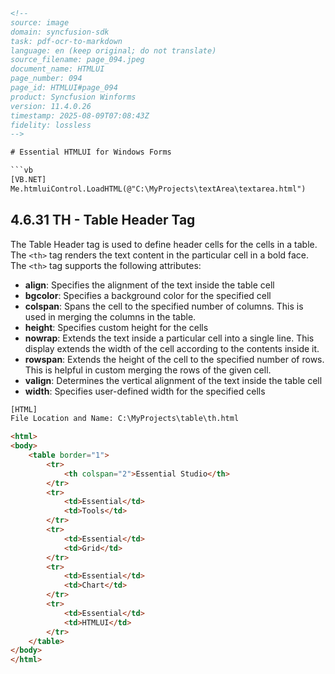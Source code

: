 ```html
<!-- 
source: image
domain: syncfusion-sdk
task: pdf-ocr-to-markdown
language: en (keep original; do not translate)
source_filename: page_094.jpeg
document_name: HTMLUI
page_number: 094
page_id: HTMLUI#page_094
product: Syncfusion Winforms
version: 11.4.0.26
timestamp: 2025-08-09T07:08:43Z
fidelity: lossless
-->

# Essential HTMLUI for Windows Forms

```vb
[VB.NET]
Me.htmluiControl.LoadHTML(@"C:\MyProjects\textArea\textarea.html")
```

## 4.6.31 TH - Table Header Tag

The Table Header tag is used to define header cells for the cells in a table. The `<th>` tag renders the text content in the particular cell in a bold face. The `<th>` tag supports the following attributes:

- **align**: Specifies the alignment of the text inside the table cell
- **bgcolor**: Specifies a background color for the specified cell
- **colspan**: Spans the cell to the specified number of columns. This is used in merging the columns in the table.
- **height**: Specifies custom height for the cells
- **nowrap**: Extends the text inside a particular cell into a single line. This display extends the width of the cell according to the contents inside it.
- **rowspan**: Extends the height of the cell to the specified number of rows. This is helpful in custom merging the rows of the given cell.
- **valign**: Determines the vertical alignment of the text inside the table cell
- **width**: Specifies user-defined width for the specified cells

```html
[HTML]
File Location and Name: C:\MyProjects\table\th.html

<html>
<body>
    <table border="1">
        <tr>
            <th colspan="2">Essential Studio</th>
        </tr>
        <tr>
            <td>Essential</td>
            <td>Tools</td>
        </tr>
        <tr>
            <td>Essential</td>
            <td>Grid</td>
        </tr>
        <tr>
            <td>Essential</td>
            <td>Chart</td>
        </tr>
        <tr>
            <td>Essential</td>
            <td>HTMLUI</td>
        </tr>
    </table>
</body>
</html>
```

<!-- tags: [syncfusion, htmlui, table header tag, essential studio, table attributes] keywords: [th, table header, colspan, rowspan, height, width, align, valign, bgcolor, nowrap, essential studio, htmlui components] -->
```